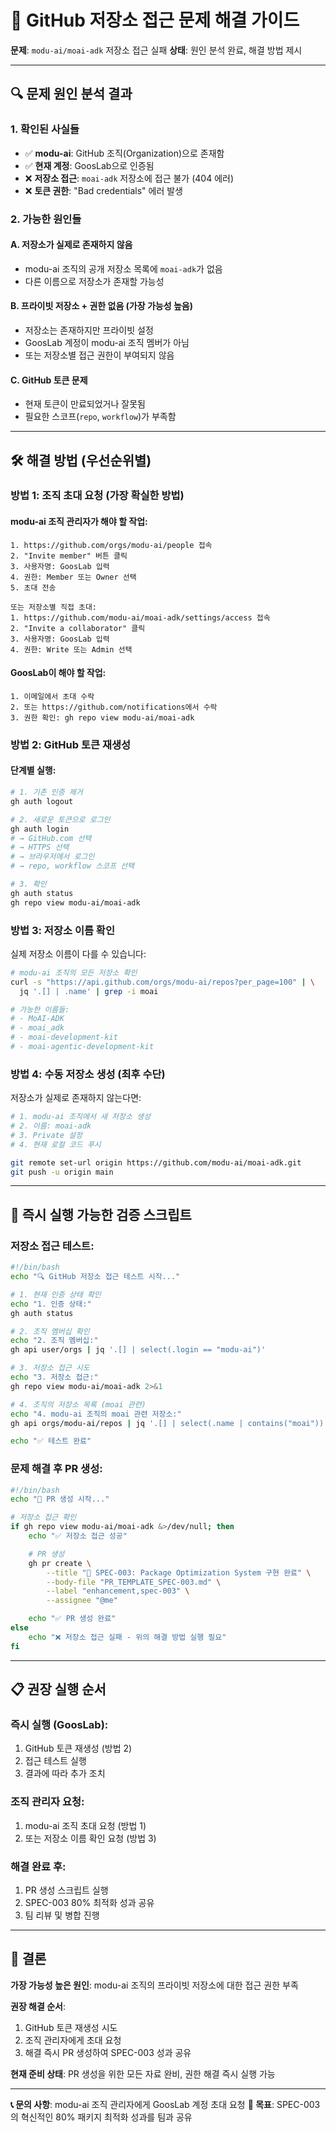 # 🔧 GitHub 저장소 접근 문제 해결 가이드

**문제**: `modu-ai/moai-adk` 저장소 접근 실패
**상태**: 원인 분석 완료, 해결 방법 제시

---

## 🔍 **문제 원인 분석 결과**

### **1. 확인된 사실들**
- ✅ **modu-ai**: GitHub 조직(Organization)으로 존재함
- ✅ **현재 계정**: GoosLab으로 인증됨
- ❌ **저장소 접근**: `moai-adk` 저장소에 접근 불가 (404 에러)
- ❌ **토큰 권한**: "Bad credentials" 에러 발생

### **2. 가능한 원인들**

#### **A. 저장소가 실제로 존재하지 않음**
- modu-ai 조직의 공개 저장소 목록에 `moai-adk`가 없음
- 다른 이름으로 저장소가 존재할 가능성

#### **B. 프라이빗 저장소 + 권한 없음** (가장 가능성 높음)
- 저장소는 존재하지만 프라이빗 설정
- GoosLab 계정이 modu-ai 조직 멤버가 아님
- 또는 저장소별 접근 권한이 부여되지 않음

#### **C. GitHub 토큰 문제**
- 현재 토큰이 만료되었거나 잘못됨
- 필요한 스코프(`repo`, `workflow`)가 부족함

---

## 🛠️ **해결 방법 (우선순위별)**

### **방법 1: 조직 초대 요청 (가장 확실한 방법)**

#### **modu-ai 조직 관리자가 해야 할 작업:**
```
1. https://github.com/orgs/modu-ai/people 접속
2. "Invite member" 버튼 클릭
3. 사용자명: GoosLab 입력
4. 권한: Member 또는 Owner 선택
5. 초대 전송

또는 저장소별 직접 초대:
1. https://github.com/modu-ai/moai-adk/settings/access 접속
2. "Invite a collaborator" 클릭
3. 사용자명: GoosLab 입력
4. 권한: Write 또는 Admin 선택
```

#### **GoosLab이 해야 할 작업:**
```
1. 이메일에서 초대 수락
2. 또는 https://github.com/notifications에서 수락
3. 권한 확인: gh repo view modu-ai/moai-adk
```

### **방법 2: GitHub 토큰 재생성**

#### **단계별 실행:**
```bash
# 1. 기존 인증 제거
gh auth logout

# 2. 새로운 토큰으로 로그인
gh auth login
# → GitHub.com 선택
# → HTTPS 선택
# → 브라우저에서 로그인
# → repo, workflow 스코프 선택

# 3. 확인
gh auth status
gh repo view modu-ai/moai-adk
```

### **방법 3: 저장소 이름 확인**

실제 저장소 이름이 다를 수 있습니다:

```bash
# modu-ai 조직의 모든 저장소 확인
curl -s "https://api.github.com/orgs/modu-ai/repos?per_page=100" | \
  jq '.[] | .name' | grep -i moai

# 가능한 이름들:
# - MoAI-ADK
# - moai_adk
# - moai-development-kit
# - moai-agentic-development-kit
```

### **방법 4: 수동 저장소 생성 (최후 수단)**

저장소가 실제로 존재하지 않는다면:

```bash
# 1. modu-ai 조직에서 새 저장소 생성
# 2. 이름: moai-adk
# 3. Private 설정
# 4. 현재 로컬 코드 푸시

git remote set-url origin https://github.com/modu-ai/moai-adk.git
git push -u origin main
```

---

## 🚀 **즉시 실행 가능한 검증 스크립트**

### **저장소 접근 테스트:**
```bash
#!/bin/bash
echo "🔍 GitHub 저장소 접근 테스트 시작..."

# 1. 현재 인증 상태 확인
echo "1. 인증 상태:"
gh auth status

# 2. 조직 멤버십 확인
echo "2. 조직 멤버십:"
gh api user/orgs | jq '.[] | select(.login == "modu-ai")'

# 3. 저장소 접근 시도
echo "3. 저장소 접근:"
gh repo view modu-ai/moai-adk 2>&1

# 4. 조직의 저장소 목록 (moai 관련)
echo "4. modu-ai 조직의 moai 관련 저장소:"
gh api orgs/modu-ai/repos | jq '.[] | select(.name | contains("moai")) | .name'

echo "✅ 테스트 완료"
```

### **문제 해결 후 PR 생성:**
```bash
#!/bin/bash
echo "🚀 PR 생성 시작..."

# 저장소 접근 확인
if gh repo view modu-ai/moai-adk &>/dev/null; then
    echo "✅ 저장소 접근 성공"

    # PR 생성
    gh pr create \
        --title "🚀 SPEC-003: Package Optimization System 구현 완료" \
        --body-file "PR_TEMPLATE_SPEC-003.md" \
        --label "enhancement,spec-003" \
        --assignee "@me"

    echo "✅ PR 생성 완료"
else
    echo "❌ 저장소 접근 실패 - 위의 해결 방법 실행 필요"
fi
```

---

## 📋 **권장 실행 순서**

### **즉시 실행 (GoosLab):**
1. GitHub 토큰 재생성 (방법 2)
2. 접근 테스트 실행
3. 결과에 따라 추가 조치

### **조직 관리자 요청:**
1. modu-ai 조직 초대 요청 (방법 1)
2. 또는 저장소 이름 확인 요청 (방법 3)

### **해결 완료 후:**
1. PR 생성 스크립트 실행
2. SPEC-003 80% 최적화 성과 공유
3. 팀 리뷰 및 병합 진행

---

## 🎯 **결론**

**가장 가능성 높은 원인**: modu-ai 조직의 프라이빗 저장소에 대한 접근 권한 부족

**권장 해결 순서**:
1. GitHub 토큰 재생성 시도
2. 조직 관리자에게 초대 요청
3. 해결 즉시 PR 생성하여 SPEC-003 성과 공유

**현재 준비 상태**: PR 생성을 위한 모든 자료 완비, 권한 해결 즉시 실행 가능

---

**📞 문의 사항**: modu-ai 조직 관리자에게 GoosLab 계정 초대 요청
**🚀 목표**: SPEC-003의 혁신적인 80% 패키지 최적화 성과를 팀과 공유